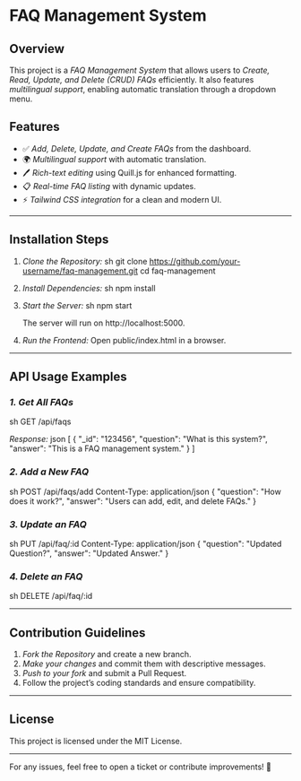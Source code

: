 # FAQ Management System

## Overview

This project is a _FAQ Management System_ that allows users to _Create, Read, Update, and Delete (CRUD) FAQs_ efficiently. It also features _multilingual support_, enabling automatic translation through a dropdown menu.

## Features

- ✅ _Add, Delete, Update, and Create FAQs_ from the dashboard.
- 🌍 _Multilingual support_ with automatic translation.
- 🖊 _Rich-text editing_ using Quill.js for enhanced formatting.
- 📋 _Real-time FAQ listing_ with dynamic updates.
- ⚡ _Tailwind CSS integration_ for a clean and modern UI.

---

## Installation Steps

1. _Clone the Repository:_
   sh
   git clone https://github.com/your-username/faq-management.git
   cd faq-management

2. _Install Dependencies:_
   sh
   npm install

3. _Start the Server:_
   sh
   npm start

   The server will run on http://localhost:5000.

4. _Run the Frontend:_
   Open public/index.html in a browser.

---

## API Usage Examples

### _1. Get All FAQs_

sh
GET /api/faqs

_Response:_
json
[
{
"_id": "123456",
"question": "What is this system?",
"answer": "This is a FAQ management system."
}
]

### _2. Add a New FAQ_

sh
POST /api/faqs/add
Content-Type: application/json
{
"question": "How does it work?",
"answer": "Users can add, edit, and delete FAQs."
}

### _3. Update an FAQ_

sh
PUT /api/faq/:id
Content-Type: application/json
{
"question": "Updated Question?",
"answer": "Updated Answer."
}

### _4. Delete an FAQ_

sh
DELETE /api/faq/:id

---

## Contribution Guidelines

1. _Fork the Repository_ and create a new branch.
2. _Make your changes_ and commit them with descriptive messages.
3. _Push to your fork_ and submit a Pull Request.
4. Follow the project’s coding standards and ensure compatibility.

---

## License

This project is licensed under the MIT License.

---

For any issues, feel free to open a ticket or contribute improvements! 🚀
